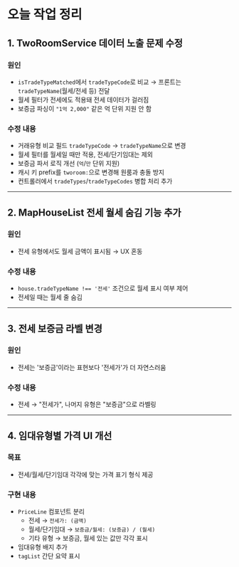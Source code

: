 # 오늘 작업 정리

## 1. TwoRoomService 데이터 노출 문제 수정
### 원인
- `isTradeTypeMatched`에서 `tradeTypeCode`로 비교 → 프론트는 `tradeTypeName`(월세/전세 등) 전달
- 월세 필터가 전세에도 적용돼 전세 데이터가 걸러짐
- 보증금 파싱이 `"1억 2,000"` 같은 억 단위 지원 안 함

### 수정 내용
- 거래유형 비교 필드 `tradeTypeCode` → `tradeTypeName`으로 변경
- 월세 필터를 월세일 때만 적용, 전세/단기임대는 제외
- 보증금 파서 로직 개선 (`억`/`만` 단위 지원)
- 캐시 키 prefix를 `tworoom:`으로 변경해 원룸과 충돌 방지
- 컨트롤러에서 `tradeTypes`/`tradeTypeCodes` 병합 처리 추가
---


## 2. MapHouseList 전세 월세 숨김 기능 추가
### 원인
- 전세 유형에서도 월세 금액이 표시됨 → UX 혼동

### 수정 내용
- `house.tradeTypeName !== '전세'` 조건으로 월세 표시 여부 제어
- 전세일 때는 월세 줄 숨김
---


## 3. 전세 보증금 라벨 변경
### 원인
- 전세는 '보증금'이라는 표현보다 '전세가'가 더 자연스러움

### 수정 내용
- 전세 → "전세가", 나머지 유형은 "보증금"으로 라벨링
---


## 4. 임대유형별 가격 UI 개선
### 목표
- 전세/월세/단기임대 각각에 맞는 가격 표기 형식 제공

### 구현 내용
- `PriceLine` 컴포넌트 분리
  - 전세 → `전세가: (금액)`
  - 월세/단기임대 → `보증금/월세: (보증금) / (월세)`
  - 기타 유형 → 보증금, 월세 있는 값만 각각 표시
- 임대유형 배지 추가
- `tagList` 간단 요약 표시
